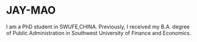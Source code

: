 # JAY-MAO
I am a PhD student  in SWUFE,CHINA. Previously, I received my B.A. degree of Public Administration in Southwest  University of Finance and Economics.

